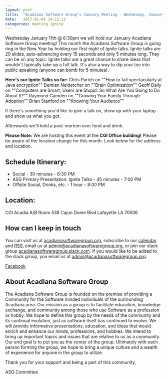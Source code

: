 ```yaml
---
layout: post
title:  "Acadiana Software Group’s January Meeting - Wednesday, January 11th @ 6:30 PM"
date:   2017-01-04 14:21:12
categories: meeting ignite
---
```

Wednesday January 11th @ 6:30pm we will hold our January Acadiana Software Group meeting! This month the Acadiana Software Group is going ring in the New Year by holding our first night of Ignite talks.  Ignite talks are 20 slides, auto-advancing every 15 seconds and only 5 minutes long.  They can be on any topic.  Ignite talks are a great chance to share ideas that wouldn't typically take up a full talk.  It's also a way to dip your toe into public speaking (anyone can bomb for 5 minutes).

**Here's our Ignite Talks so far:**
Chris Parich on ""How to fail spectacularly at Java encryption""
Demian Neidetcher on ""Brain Optimization""
Geoff Daily on ""Computers are Smart, Users are Stupid: So What Are You Going to Do About It?""
Raymond Camden on ""Growing Your Family Through Adoption""
Brian Stanford on ""Knowing Your Audience""
 
If there's something you'd like to give a talk on, show up with your laptop and show us what you got.
 
Afterwards we'll hold a post-mortem over food and drink.
 
**Please Note:** We are hosting this event at the **CGI Office building!** Please be aware of the location change for this month. Look below for the address and location.

## Schedule Itinerary:

* Social - 30 minutes - 6:30 PM
* ASG Primary Presentation: Ignite Talks - 45 minutes - 7:00 PM
* Offsite Social, Drinks, etc. - 1 hour - 8:00 PM

## Location:

CGI Acadia A/B Room
538 Cajun Dome Blvd
Lafayette LA 70506

## How can I keep in touch

You can visit us at [acadianasoftwaregroup.org](https://acadianasoftwaregroup.org), subscribe to our [calendar](webcal://acadianasoftwaregroup.org/api/cal/ical) and [RSS](https://acadianasoftwaregroup.org/api/cms/rss), email us at [admin@acadianasoftwaregroup.org](mailto:admin@acadianasoftwaregroup.org), or join our slack group [acadianasoftwaregroup.slack.com](https://acadianasoftwaregroup.slack.com). If you would like to be added to the slack group, you email us at [admin@acadianasoftwaregroup.org](mailto:admin@acadianasoftwaregroup.org).

[Facebook](https://www.facebook.com/groups/acadianasoftwaregroup/)

## About Acadiana Software Group

The Acadiana Software Group is founded on the premise of providing a Community for the Software minded individuals of the surrounding Acadiana area. Our mission as a group is to facilitate education, knowledge exchange, and community among those who use Software as a profession or hobby. We hope to define this group by the needs of the community and its continual evolution, just as software itself has continued to evolve. We will provide informative presentations, education, and ideas that would enrich and enhance our minds, professions, and hobbies. We intend to bring up important topics and issues that are relative to us as a community. Our end goal is to put you as the center of the group. Ultimately with each person forming the group, we hope to bring a unique culture and a wealth of experience for anyone in the group to utilize.

Thank you for your support and being a part of this community,

ASG Committee
